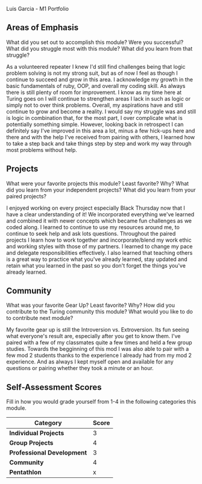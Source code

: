 Luis Garcia - M1 Portfolio

## Areas of Emphasis
What did you set out to accomplish this module? Were you successful?
What did you struggle most with this module? What did you learn from that struggle?

As a volunteered repeater I knew I'd still find challenges being that logic problem solving is not my strong suit, but as of now I feel as though I continue to succeed and grow in this area. I acknowledge my growth in the basic fundamentals of ruby, OOP, and overall my coding skill. As always there is still plenty of room for improvement. I know as my time here at Turing goes on I will continue to strengthen areas I lack in such as logic or simply not to over think problems. Overall, my aspirations have and still continue to grow and become a reality.
I would say my struggle was and still is logic in combination that, for the most part, I over complicate what is potentially something simple. However, looking back in retrospect I can definitely say I've improved in this area a lot, minus a few hick-ups here and there and with the help I've received from pairing with others, I learned how to take a step back and take things step by step and work my way through most problems without help.

## Projects
What were your favorite projects this module? Least favorite? Why?
What did you learn from your independent projects?
What did you learn from your paired projects?

I enjoyed working on every project especially Black Thursday now that I have a clear understanding of it! We incorporated everything we've learned and combined it with newer concepts which became fun challenges as we coded along. 
I learned to continue to use my resources around me, to continue to seek help and ask lots questions. 
Throughout the paired projects I learn how to work together and incorporate/blend my work ethic and working styles with those of my partners. I learned to change my pace and delegate responsibilities effectively. I also learned that teaching others is a great way to practice what you've already learned, stay updated and retain what you learned in the past so you don't forget the things you've already learned. 


## Community
What was your favorite Gear Up? Least favorite? Why?
How did you contribute to the Turing community this module?
What would you like to do to contribute next module?

My favorite gear up is still the Introversion vs. Extroversion. Its fun seeing what everyone's result are, especially after you get to know them. I've paired with a few of my classmates quite a few times and held a few group studies. Towards the begginning of this mod I was also able to pair with a few mod 2 students thanks to the experience I already had from my mod 2 experience. And as always I kept myself open and available for any questions or pairing whether they took a minute or an hour.  


## Self-Assessment Scores

Fill in how you would grade yourself from 1-4 in the following categories this module.

| Category                     | Score |
| -----------------------------| ----- |
| **Individual Projects**      |   3   |
| **Group Projects**           |   4   |
| **Professional Development** |   3   |
| **Community**                |   4   |
| **Pentathlon**               |   x   |

